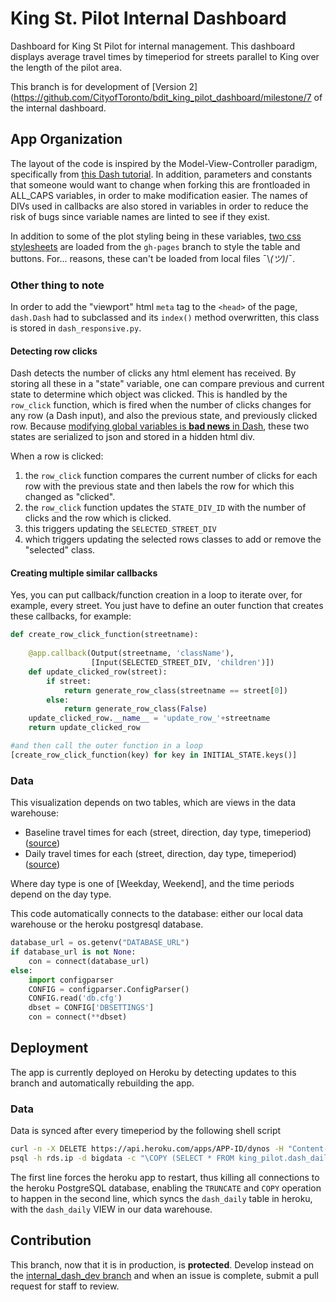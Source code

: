 # King St. Pilot Internal Dashboard
Dashboard for King St Pilot for internal management. This dashboard displays average travel times by timeperiod for streets parallel to King over the length of the pilot area.

This branch is for development of [Version 2](https://github.com/CityofToronto/bdit_king_pilot_dashboard/milestone/7 of the internal dashboard.

## App Organization

The layout of the code is inspired by the Model-View-Controller paradigm, specifically from [this Dash tutorial](https://dev.to/alysivji/interactive-web-based-dashboards-in-python-5hf). In addition, parameters and constants that someone would want to change when forking this are frontloaded in ALL_CAPS variables, in order to make modification easier. The names of DIVs used in callbacks are also stored in variables in order to reduce the risk of bugs since variable names are linted to see if they exist.

In addition to some of the plot styling being in these variables, [two css stylesheets](https://github.com/CityofToronto/bdit_king_pilot_dashboard/tree/gh-pages/css) are loaded from the `gh-pages` branch to style the table and buttons. For... reasons, these can't be loaded from local files ¯\\_(ツ)_/¯.

### Other thing to note

In order to add the "viewport" html `meta` tag to the `<head>` of the page, `dash.Dash` had to subclassed and its `index()` method overwritten, this class is stored in `dash_responsive.py`. 

#### Detecting row clicks

Dash detects the number of clicks any html element has received. By storing all these in a "state" variable, one can compare previous and current state to determine which object was clicked. This is handled by the `row_click` function, which is fired when the number of clicks changes for any row (a Dash input), and also the previous state, and previously clicked row. Because [modifying global variables is **bad news** in Dash](https://plot.ly/dash/sharing-data-between-callbacks), these two states are serialized to json and stored in a hidden html div.

When a row is clicked:
1. the `row_click` function compares the current number of clicks for each row with the previous state and then labels the row for which this changed as "clicked". 
2. the `row_click` function updates the `STATE_DIV_ID` with the number of clicks and the row which is clicked.
3. this triggers updating the `SELECTED_STREET_DIV`
4. which triggers updating the selected rows classes to add or remove the "selected" class.

#### Creating multiple similar callbacks

Yes, you can put callback/function creation in a loop to iterate over, for example, every street. You just have to define an outer function that creates these callbacks, for example:

```python
def create_row_click_function(streetname):
    
    @app.callback(Output(streetname, 'className'),
                  [Input(SELECTED_STREET_DIV, 'children')])
    def update_clicked_row(street):
        if street:
            return generate_row_class(streetname == street[0])
        else:
            return generate_row_class(False)
    update_clicked_row.__name__ = 'update_row_'+streetname
    return update_clicked_row

#and then call the outer function in a loop
[create_row_click_function(key) for key in INITIAL_STATE.keys()]
```

### Data
This visualization depends on two tables, which are views in the data warehouse: 

 - Baseline travel times for each (street, direction, day type, timeperiod)  ([source](https://github.com/CityofToronto/bdit_king_pilot_dashboard/blob/data_pipeline/bluetooth/sql/create-view-dash_baseline.sql))
 - Daily travel times for each (street, direction, day type, timeperiod) ([source](https://github.com/CityofToronto/bdit_king_pilot_dashboard/blob/data_pipeline/bluetooth/sql/create-view-dash_daily.sql))

Where day type is one of [Weekday, Weekend], and the time periods depend on the day type.

This code automatically connects to the database: either our local data warehouse or the heroku postgresql database. 

```python
database_url = os.getenv("DATABASE_URL")
if database_url is not None:
    con = connect(database_url)
else:
    import configparser
    CONFIG = configparser.ConfigParser()
    CONFIG.read('db.cfg')
    dbset = CONFIG['DBSETTINGS']
    con = connect(**dbset)
```

## Deployment 
The app is currently deployed on Heroku by detecting updates to this branch and automatically rebuilding the app.

### Data

Data is synced after every timeperiod by the following shell script
```bash
curl -n -X DELETE https://api.heroku.com/apps/APP-ID/dynos -H "Content-Type: application/json" -H "Accept: application/vnd.heroku+json; version=3"
psql -h rds.ip -d bigdata -c "\COPY (SELECT * FROM king_pilot.dash_daily) TO STDOUT WITH (HEADER FALSE);" | psql     postgres://username:password@heroku.database.uri:5432/database -c "TRUNCATE king_pilot.dash_daily; COPY king_pilot.dash_daily FROM STDIN;"
```

The first line forces the heroku app to restart, thus killing all connections to the heroku PostgreSQL database, enabling the `TRUNCATE` and `COPY` operation to happen in the second line, which syncs the `dash_daily` table in heroku, with the `dash_daily` VIEW in our data warehouse.

## Contribution
This branch, now that it is in production, is **protected**. Develop instead on the [internal_dash_dev branch](https://github.com/CityofToronto/bdit_king_pilot_dashboard/tree/internal_dash_dev) and when an issue is complete, submit a pull request for staff to review.
